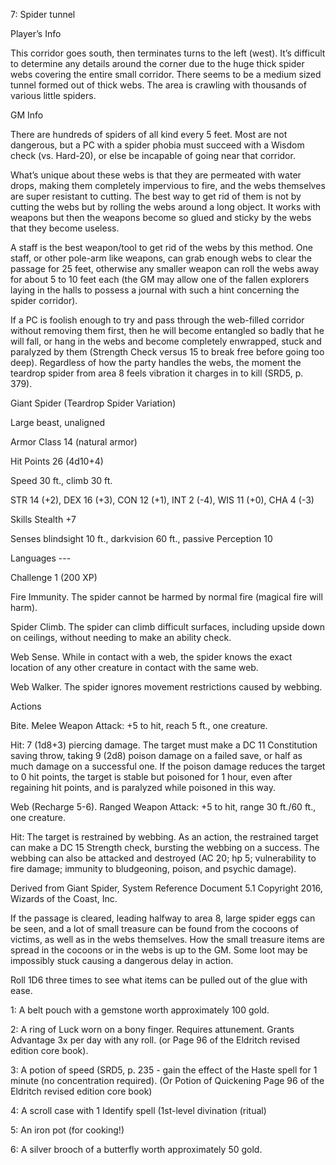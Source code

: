 7: Spider tunnel

Player’s Info

This corridor goes south, then terminates turns to the left (west). It’s difficult to determine any details around the corner due to the huge thick spider webs covering the entire small corridor. There seems to be a medium sized tunnel formed out of thick webs. The area is crawling with thousands of various little spiders.

GM Info

There are hundreds of spiders of all kind every 5 feet. Most are not dangerous, but a PC with a spider phobia must succeed with a Wisdom check (vs. Hard-20), or else be incapable of going near that corridor.

What’s unique about these webs is that they are permeated with water drops, making them completely impervious to fire, and the webs themselves are super resistant to cutting. The best way to get rid of them is not by cutting the webs but by rolling the webs around a long object. It works with weapons but then the weapons become so glued and sticky by the webs that they become useless.

A staff is the best weapon/tool to get rid of the webs by this method. One staff, or other pole-arm like weapons, can grab enough webs to clear the passage for 25 feet, otherwise any smaller weapon can roll the webs away for about 5 to 10 feet each (the GM may allow one of the fallen explorers laying in the halls to possess a journal with such a hint concerning the spider corridor).

If a PC is foolish enough to try and pass through the web-filled corridor without removing them first, then he will become entangled so badly that he will fall, or hang in the webs and become completely enwrapped, stuck and paralyzed by them (Strength Check versus 15 to break free before going too deep). Regardless of how the party handles the webs, the moment the teardrop spider from area 8 feels vibration it charges in to kill (SRD5, p. 379).

Giant Spider (Teardrop Spider Variation)

Large beast, unaligned

Armor Class 14 (natural armor)

Hit Points 26 (4d10+4)

Speed 30 ft., climb 30 ft.

STR 14 (+2), DEX 16 (+3), CON 12 (+1), INT 2 (-4), WIS 11 (+0), CHA 4 (-3)

Skills Stealth +7

Senses blindsight 10 ft., darkvision 60 ft., passive Perception 10

Languages ---

Challenge 1 (200 XP)

Fire Immunity. The spider cannot be harmed by normal fire (magical fire will harm).

Spider Climb. The spider can climb difficult surfaces, including upside down on ceilings, without needing to make an ability check.

Web Sense. While in contact with a web, the spider knows the exact location of any other creature in contact with the same web.

Web Walker. The spider ignores movement restrictions caused by webbing.

Actions

Bite. Melee Weapon Attack: +5 to hit, reach 5 ft., one creature.

Hit: 7 (1d8+3) piercing damage. The target must make a DC 11 Constitution saving throw, taking 9 (2d8) poison damage on a failed save, or half as much damage on a successful one. If the poison damage reduces the target to 0 hit points, the target is stable but poisoned for 1 hour, even after regaining hit points, and is paralyzed while poisoned in this way.

Web (Recharge 5-6). Ranged Weapon Attack: +5 to hit, range 30 ft./60 ft., one creature.

Hit: The target is restrained by webbing. As an action, the restrained target can make a DC 15 Strength check, bursting the webbing on a success. The webbing can also be attacked and destroyed (AC 20; hp 5; vulnerability to fire damage; immunity to bludgeoning, poison, and psychic damage).

Derived from Giant Spider, System Reference Document 5.1 Copyright 2016, Wizards of the Coast, Inc.

If the passage is cleared, leading halfway to area 8, large spider eggs can be seen, and a lot of small treasure can be found from the cocoons of victims, as well as in the webs themselves. How the small treasure items are spread in the cocoons or in the webs is up to the GM. Some loot may be impossibly stuck causing a dangerous delay in action.

Roll 1D6 three times to see what items can be pulled out of the glue with ease.

1: A belt pouch with a gemstone worth approximately 100 gold.

2: A ring of Luck worn on a bony finger. Requires attunement. Grants Advantage 3x per day with any roll. (or Page 96 of the Eldritch revised edition core book).

3: A potion of speed (SRD5, p. 235 - gain the effect of the Haste spell for 1 minute (no concentration required). (Or Potion of Quickening Page 96 of the Eldritch revised edition core book)

4: A scroll case with 1 Identify spell (1st-level divination (ritual)

5: An iron pot (for cooking!)

6: A silver brooch of a butterfly worth approximately 50 gold.